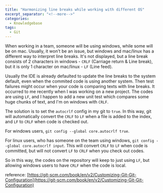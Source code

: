 ```yaml
---
title: "Harmonizing line breaks while working with different OS"
excerpt_separator: "<!--more-->"
categories:
  - Knowledgebase
tags:
  - Git
---
```


When working in a team, someone will be using windows, while some will be on mac. Usually, it won't be an issue, but windows and mac/linux has a different way to interpret line breaks. It's not displayed, but a line break consists of 2 characters in windows - `CRLF` (Carriage return & Line break), but it is only 1 character on mac/linux - `LF` (Line feed). 

Usually the IDE is already defaulted to update the line breaks to the system default, even when the commited code is using another system. Then test failures might occur when your code is comparing texts with line breaks. It occurred to me recently when I was working on a new project. The codes are using `LF`, and I happen to add a new unit test which compares some huge chunks of text, and I'm on windows with `CRLF`. 

The solution is to set the `autocrlf` config in my git to `true`. In this way, git will automatically convert the `CRLF` to `LF` when a file is added to the index, and `LF` to `CRLF` when code is checked out. 

For windows users, `git config --global core.autocrlf true`.

For linux users, who has someone on the team using windows, `git config --global core.autocrlf input`. This will convert `CRLF` to `LF` when code is committed, but will not convert `LF` to `CRLF` when you check out codes.


So in this way, the codes on the repository will keep to just using `LF`, but allowing windows users to have `CRLF` when the code is local. 

reference: [https://git-scm.com/book/en/v2/Customizing-Git-Git-Configuration](https://git-scm.com/book/en/v2/Customizing-Git-Git-Configuration)